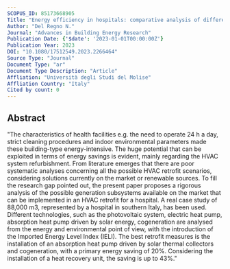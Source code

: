 ```yaml
---
SCOPUS_ID: 85173668905
Title: "Energy efficiency in hospitals: comparative analysis of different HVAC configurations"
Author: "Del Regno N."
Journal: "Advances in Building Energy Research"
Publication Date: {'$date': '2023-01-01T00:00:00Z'}
Publication Year: 2023
DOI: "10.1080/17512549.2023.2266464"
Source Type: "Journal"
Document Type: "ar"
Document Type Description: "Article"
Affliation: "Università degli Studi del Molise"
Affliation Country: "Italy"
Cited by count: 0
---
```


## Abstract
"The characteristics of health facilities e.g. the need to operate 24 h a day, strict cleaning procedures and indoor environmental parameters made these building-type energy-intensive. The huge potential that can be exploited in terms of energy savings is evident, mainly regarding the HVAC system refurbishment. From literature emerges that there are poor systematic analyses concerning all the possible HVAC retrofit scenarios, considering solutions currently on the market or renewable sources. To fill the research gap pointed out, the present paper proposes a rigorous analysis of the possible generation subsystems available on the market that can be implemented in an HVAC retrofit for a hospital. A real case study of 88,000 m3, represented by a hospital in southern Italy, has been used. Different technologies, such as the photovoltaic system, electric heat pump, absorption heat pump driven by solar energy, cogeneration are analysed from the energy and environmental point of view, with the introduction of the Imported Energy Level Index (IELI). The best retrofit measures is the installation of an absorption heat pump driven by solar thermal collectors and cogeneration, with a primary energy saving of 20%. Considering the installation of a heat recovery unit, the saving is up to 43%."
